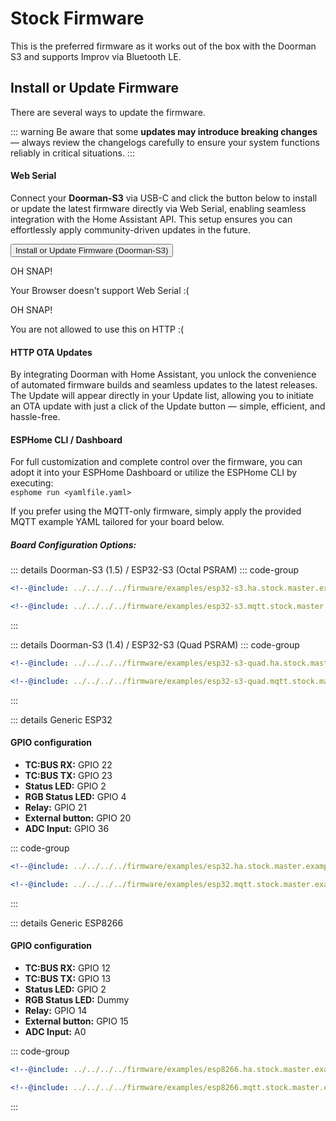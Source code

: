 # Stock Firmware <Badge type="tip" text="ESP-IDF Framework" />

This is the preferred firmware as it works out of the box with the Doorman S3 and supports Improv via Bluetooth LE.

## Install or Update Firmware

There are several ways to update the firmware.

::: warning
Be aware that some **updates may introduce breaking changes** — always review the changelogs carefully to ensure your system functions reliably in critical situations.
:::

#### Web Serial <Badge type="tip" text="Latest release build, no customization" />
Connect your **Doorman-S3** via USB-C and click the button below to install or update the latest firmware directly via Web Serial, enabling seamless integration with the Home Assistant API. This setup ensures you can effortlessly apply community-driven updates in the future.

<esp-web-install-button manifest="../../firmware/release/esp32-s3.ha.stock/manifest.json">
    <button slot="activate">
        <div class="custom-layout">
            <a class="btn">Install or Update Firmware (Doorman-S3)</a>
        </div>
    </button>
    <div slot="unsupported">
        <div class="danger custom-block">
            <p class="custom-block-title">OH SNAP!</p>
            <p>Your Browser doesn't support Web Serial :(</p>
        </div>
    </div>
    <div slot="not-allowed">
        <div class="danger custom-block">
            <p class="custom-block-title">OH SNAP!</p>
            <p>You are not allowed to use this on HTTP :(</p>
        </div>
    </div>
</esp-web-install-button>

#### HTTP OTA Updates <Badge type="tip" text="Latest release build, no customization" />
By integrating Doorman with Home Assistant, you unlock the convenience of automated firmware builds and seamless updates to the latest releases. The Update will appear directly in your Update list, allowing you to initiate an OTA update with just a click of the Update button — simple, efficient, and hassle-free.

#### ESPHome CLI / Dashboard <Badge type="warning" text="Full customization" />
For full customization and complete control over the firmware, you can adopt it into your ESPHome Dashboard or utilize the ESPHome CLI by executing:  
`esphome run <yamlfile.yaml>`

If you prefer using the MQTT-only firmware, simply apply the provided MQTT example YAML tailored for your board below.

##### Board Configuration Options: 
::: details Doorman-S3 (1.5) / ESP32-S3 (Octal PSRAM)
::: code-group
```yaml [Home Assistant]
<!--@include: ../../../../firmware/examples/esp32-s3.ha.stock.master.example.yaml-->
```
```yaml [MQTT]
<!--@include: ../../../../firmware/examples/esp32-s3.mqtt.stock.master.example.yaml-->
```
:::

::: details Doorman-S3 (1.4) / ESP32-S3 (Quad PSRAM)
::: code-group
```yaml [Home Assistant]
<!--@include: ../../../../firmware/examples/esp32-s3-quad.ha.stock.master.example.yaml-->
```
```yaml [MQTT]
<!--@include: ../../../../firmware/examples/esp32-s3-quad.mqtt.stock.master.example.yaml-->
```
:::

::: details Generic ESP32
#### GPIO configuration
- **TC:BUS RX:** GPIO 22
- **TC:BUS TX:** GPIO 23
- **Status LED:** GPIO 2
- **RGB Status LED:** GPIO 4
- **Relay:** GPIO 21
- **External button:** GPIO 20
- **ADC Input:** GPIO 36

::: code-group
```yaml [Home Assistant]
<!--@include: ../../../../firmware/examples/esp32.ha.stock.master.example.yaml-->
```
```yaml [MQTT]
<!--@include: ../../../../firmware/examples/esp32.mqtt.stock.master.example.yaml-->
```
:::

::: details Generic ESP8266
#### GPIO configuration
- **TC:BUS RX:** GPIO 12
- **TC:BUS TX:** GPIO 13
- **Status LED:** GPIO 2
- **RGB Status LED:** Dummy
- **Relay:** GPIO 14
- **External button:** GPIO 15
- **ADC Input:** A0

::: code-group
```yaml [Home Assistant]
<!--@include: ../../../../firmware/examples/esp8266.ha.stock.master.example.yaml-->
```
```yaml [MQTT]
<!--@include: ../../../../firmware/examples/esp8266.mqtt.stock.master.example.yaml-->
```
:::

<!--@include: ./additions.md-->

<!--@include: ./mqtt.md-->
